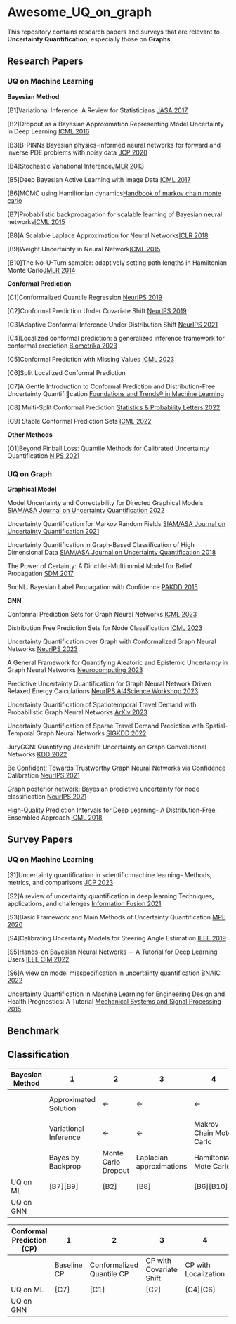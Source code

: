 # Awesome_UQ_on_graph
This repository contains research papers and surveys that are relevant to **Uncertainty Quantification**, especially those on **Graphs**.

## Research Papers

### UQ on Machine Learning

**Bayesian Method**

[B1]Variational Inference: A Review for Statisticians [JASA 2017](https://www.tandfonline.com/doi/pdf/10.1080/01621459.2017.1285773)

[B2]Dropout as a Bayesian Approximation Representing Model Uncertainty in Deep Learning [ICML 2016](https://proceedings.mlr.press/v48/gal16.html)

[B3]B-PINNs Bayesian physics-informed neural networks for forward and inverse PDE problems with noisy data [JCP 2020](https://arxiv.org/abs/2003.06097)

[B4]Stochastic Variational Inference[JMLR 2013](https://jmlr.org/papers/volume14/hoffman13a/hoffman13a.pdf)

[B5]Deep Bayesian Active Learning with Image Data [ICML 2017](https://arxiv.org/abs/1703.02910)

[B6]MCMC using Hamiltonian dynamics[Handbook of markov chain monte carlo](https://arxiv.org/abs/1206.1901)

[B7]Probabilistic backpropagation for scalable learning of Bayesian neural networks[ICML 2015](https://proceedings.mlr.press/v37/hernandez-lobatoc15.html)

[B8]A Scalable Laplace Approximation for Neural Networks[ICLR 2018](https://openreview.net/forum?id=Skdvd2xAZ)

[B9]Weight Uncertainty in Neural Network[ICML 2015](https://proceedings.mlr.press/v37/blundell15.html)

[B10]The No-U-Turn sampler: adaptively setting path lengths in Hamiltonian Monte Carlo[JMLR 2014](https://jmlr.org/papers/volume15/hoffman14a/hoffman14a.pdf)

**Conformal Prediction**

[C1]Conformalized Quantile Regression [NeurIPS 2019](https://proceedings.neurips.cc/paper_files/paper/2019/hash/5103c3584b063c431bd1268e9b5e76fb-Abstract.html)

[C2]Conformal Prediction Under Covariate Shift [NeurIPS 2019](https://proceedings.neurips.cc/paper/2019/file/8fb21ee7a2207526da55a679f0332de2-Paper.pdf)

[C3]Adaptive Conformal Inference Under Distribution Shift [NeurIPS 2021](https://proceedings.neurips.cc/paper/2021/hash/0d441de75945e5acbc865406fc9a2559-Abstract.html)

[C4]Localized conformal prediction: a generalized inference framework for conformal prediction [Biometrika 2023](https://academic.oup.com/biomet/article/110/1/33/6647831?login=false)

[C5]Conformal Prediction with Missing Values [ICML 2023](https://proceedings.mlr.press/v202/zaffran23a.html)

[C6]Split Localized Conformal Prediction

[C7]A Gentle Introduction to Conformal Prediction and Distribution-Free Uncertainty Quantification [Foundations and Trends® in Machine Learning](https://arxiv.org/abs/2107.07511)

[C8] Multi-Split Conformal Prediction [Statistics & Probability Letters 2022](https://www.sciencedirect.com/science/article/abs/pii/S0167715222000177#:~:text=The%20multi%20split%20approach%20consists,frequency%20greater%20than%20a%20threshold.)

[C9] Stable Conformal Prediction Sets [ICML 2022](https://icml.cc/virtual/2022/oral/16842)


**Other Methods**

[O1]Beyond Pinball Loss: Quantile Methods for Calibrated Uncertainty Quantification [NIPS 2021](https://openreview.net/forum?id=QbVza2PKM7T)


### UQ on Graph

**Graphical Model**

Model Uncertainty and Correctability for Directed Graphical Models [SIAM/ASA Journal on Uncertainty Quantification 2022](https://epubs.siam.org/doi/abs/10.1137/21M1434453)

Uncertainty Quantification for Markov Random Fields [SIAM/ASA Journal on Uncertainty Quantification 2021](https://epubs.siam.org/doi/abs/10.1137/20M1374614)

Uncertainty Quantification in Graph-Based Classification of High Dimensional Data [SIAM/ASA Journal on Uncertainty Quantification 2018](https://epubs.siam.org/doi/abs/10.1137/17M1134214)

The Power of Certainty: A Dirichlet-Multinomial Model for Belief Propagation [SDM 2017](https://epubs.siam.org/doi/pdf/10.1137/1.9781611974973.17)

SocNL: Bayesian Label Propagation with Confidence [PAKDD 2015](https://link.springer.com/chapter/10.1007/978-3-319-18038-0_49)

**GNN**

Conformal Prediction Sets for Graph Neural Networks [ICML 2023](https://proceedings.mlr.press/v202/h-zargarbashi23a.html)

Distribution Free Prediction Sets for Node Classification [ICML 2023](https://proceedings.mlr.press/v202/clarkson23a.html)

Uncertainty Quantification over Graph with Conformalized Graph Neural Networks [NeurIPS 2023](https://arxiv.org/abs/2305.14535)

A General Framework for Quantifying Aleatoric and Epistemic Uncertainty in Graph Neural Networks [Neurocomputing 2023](https://arxiv.org/pdf/2205.09968.pdf) 

Predictive Uncertainty Quantification for Graph Neural Network Driven Relaxed Energy Calculations [NeurIPS AI4Science Workshop 2023](https://openreview.net/forum?id=rdgB5BqWCw)

Uncertainty Quantification of Spatiotemporal Travel Demand with Probabilistic Graph Neural Networks [ArXiv 2023](https://arxiv.org/abs/2303.04040)

Uncertainty Quantification of Sparse Travel Demand Prediction with Spatial-Temporal Graph Neural Networks [SIGKDD 2022](https://dl.acm.org/doi/abs/10.1145/3534678.3539093)

JuryGCN: Quantifying Jackknife Uncertainty on Graph Convolutional Networks [KDD 2022](https://dl.acm.org/doi/pdf/10.1145/3534678.3539286)

Be Confident! Towards Trustworthy Graph Neural Networks via Confidence Calibration [NeurIPS 2021](https://proceedings.neurips.cc/paper/2021/hash/c7a9f13a6c0940277d46706c7ca32601-Abstract.html)

Graph posterior network: Bayesian predictive uncertainty for node classification [NeurIPS 2021](https://proceedings.neurips.cc/paper_files/paper/2021/file/95b431e51fc53692913da5263c214162-Paper.pdf)

High-Quality Prediction Intervals for Deep Learning- A Distribution-Free, Ensembled Approach [ICML 2018](https://proceedings.mlr.press/v80/pearce18a.html)

## Survey Papers

### UQ on Machine Learning

[S1]Uncertainty quantification in scientific machine learning- Methods, metrics, and comparisons [JCP 2023](https://www.sciencedirect.com/science/article/abs/pii/S0021999122009652)

[S2]A review of uncertainty quantification in deep learning Techniques, applications, and challenges [Information Fusion 2021](https://www.sciencedirect.com/science/article/pii/S1566253521001081)

[S3]Basic Framework and Main Methods of Uncertainty Quantification [MPE 2020](https://www.hindawi.com/journals/mpe/2020/6068203/)

[S4]Calibrating Uncertainty Models for Steering Angle Estimation [IEEE 2019](https://ieeexplore.ieee.org/document/8917207)

[S5]Hands-on Bayesian Neural Networks -- A Tutorial for Deep Learning Users [IEEE CIM 2022](https://arxiv.org/abs/2007.06823)

[S6]A view on model misspecification in uncertainty quantification [BNAIC 2022](https://arxiv.org/abs/2210.16938)


Uncertainty Quantification in Machine Learning for Engineering Design and Health Prognostics: A Tutorial [Mechanical Systems and Signal Processing 2015](https://www.sciencedirect.com/science/article/pii/S0888327023007045)

## Benchmark
## Classification
| Bayesian Method| 1                      |2                      |3                       |4                      |5                      | 6                  |
|----------------|------------------------|-----------------------|------------------------|-----------------------|-----------------------|--------------------|
|                |Approximated Solution   |&larr;                 |&larr;                  |&larr;                 |Closed-form Solution   |                    |
|                |Variational Inference   |&larr;                 |&larr;                  |Makrov Chain Mote Carlo|                       |                    |
|                |Bayes by Backprop       |Monte Carlo Dropout    |Laplacian approximations|Hamiltonian Mote Carlo |                       |                    |
| UQ on ML       |[B7][B9]                |[B2]                   |[B8]                    |[B6][B10]              |                       |                    |
| UQ on GNN      |

| Conformal Prediction (CP) | 1         |2                        |3                      |4                   |
|---------------------------|-----------|-------------------------|-----------------------|--------------------|
|                           |Baseline CP|Conformalized Quantile CP|CP with Covariate Shift|CP with Localization|
| UQ on ML                  |[C7]       |[C1]                     |[C2]                   |[C4][C6]            |
| UQ on GNN                 |

